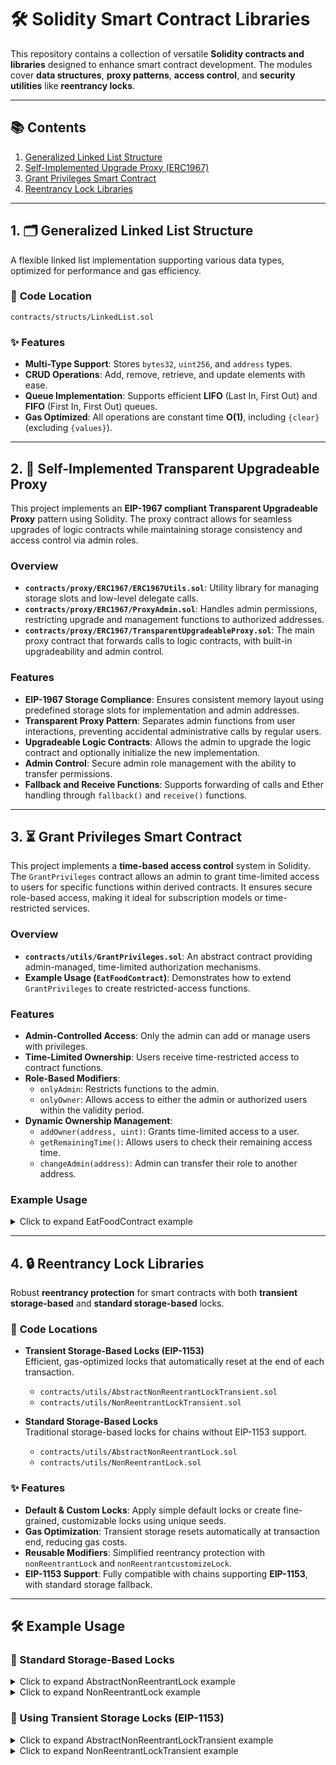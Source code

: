 # 🛠 Solidity Smart Contract Libraries

This repository contains a collection of versatile **Solidity contracts and libraries** designed to enhance smart contract development. The modules cover **data structures**, **proxy patterns**, **access control**, and **security utilities** like **reentrancy locks**.

---

## 📚 Contents

1. [Generalized Linked List Structure](#1-generalized-linked-list-structure)
2. [Self-Implemented Upgrade Proxy (ERC1967)](#2-self-implemented-upgrade-proxy-erc1967)
3. [Grant Privileges Smart Contract](#3-authorized-contract-with-time-limit)
4. [Reentrancy Lock Libraries](#4-reentrancy-lock-libraries)

---

## 1. 🗂 Generalized Linked List Structure

A flexible linked list implementation supporting various data types, optimized for performance and gas efficiency.

### 📄 **Code Location**  
`contracts/structs/LinkedList.sol`

### ✨ **Features**

- **Multi-Type Support**: Stores `bytes32`, `uint256`, and `address` types.
- **CRUD Operations**: Add, remove, retrieve, and update elements with ease.
- **Queue Implementation**: Supports efficient **LIFO** (Last In, First Out) and **FIFO** (First In, First Out) queues.
- **Gas Optimized**: All operations are constant time **O(1)**, including `{clear}` (excluding `{values}`).

---

## 2. 🔄 Self-Implemented Transparent Upgradeable Proxy

This project implements an **EIP-1967 compliant Transparent Upgradeable Proxy** pattern using Solidity. The proxy contract allows for seamless upgrades of logic contracts while maintaining storage consistency and access control via admin roles.

### Overview

- **`contracts/proxy/ERC1967/ERC1967Utils.sol`**: Utility library for managing storage slots and low-level delegate calls.
- **`contracts/proxy/ERC1967/ProxyAdmin.sol`**: Handles admin permissions, restricting upgrade and management functions to authorized addresses.
- **`contracts/proxy/ERC1967/TransparentUpgradeableProxy.sol`**: The main proxy contract that forwards calls to logic contracts, with built-in upgradeability and admin control.

### Features

- **EIP-1967 Storage Compliance**: Ensures consistent memory layout using predefined storage slots for implementation and admin addresses.
- **Transparent Proxy Pattern**: Separates admin functions from user interactions, preventing accidental administrative calls by regular users.
- **Upgradeable Logic Contracts**: Allows the admin to upgrade the logic contract and optionally initialize the new implementation.
- **Admin Control**: Secure admin role management with the ability to transfer permissions.
- **Fallback and Receive Functions**: Supports forwarding of calls and Ether handling through `fallback()` and `receive()` functions.

---

## 3. ⏳ Grant Privileges Smart Contract

This project implements a **time-based access control** system in Solidity. The `GrantPrivileges` contract allows an admin to grant time-limited access to users for specific functions within derived contracts. It ensures secure role-based access, making it ideal for subscription models or time-restricted services.

### Overview

- **`contracts/utils/GrantPrivileges.sol`**: An abstract contract providing admin-managed, time-limited authorization mechanisms.
- **Example Usage (`EatFoodContract`)**: Demonstrates how to extend `GrantPrivileges` to create restricted-access functions.

### Features

- **Admin-Controlled Access**: Only the admin can add or manage users with privileges.
- **Time-Limited Ownership**: Users receive time-restricted access to contract functions.
- **Role-Based Modifiers**: 
  - `onlyAdmin`: Restricts functions to the admin.
  - `onlyOwner`: Allows access to either the admin or authorized users within the validity period.
- **Dynamic Ownership Management**:
  - `addOwner(address, uint)`: Grants time-limited access to a user.
  - `getRemainingTime()`: Allows users to check their remaining access time.
  - `changeAdmin(address)`: Admin can transfer their role to another address.

### Example Usage

<details>
  <summary>Click to expand EatFoodContract example</summary>

```solidity
// SPDX-License-Identifier: MIT
pragma solidity ^0.8.21;
import "contracts/utils/GrantPrivileges.sol";

// Business contract extending GrantPrivileges for role-based access control
contract EatFoodContract is GrantPrivileges {
    // Function restricted to admin or authorized users within the time limit
    function eatFood(string calldata str) external view onlyOwner returns (bytes32) {
        return keccak256(abi.encode(str));
    }
}
```
</details>

---

## 4. 🔒 Reentrancy Lock Libraries

Robust **reentrancy protection** for smart contracts with both **transient storage-based** and **standard storage-based** locks.

### 📄 **Code Locations**

- **Transient Storage-Based Locks (EIP-1153)**  
  Efficient, gas-optimized locks that automatically reset at the end of each transaction.
  - `contracts/utils/AbstractNonReentrantLockTransient.sol`
  - `contracts/utils/NonReentrantLockTransient.sol`

- **Standard Storage-Based Locks**  
  Traditional storage-based locks for chains without EIP-1153 support.
  - `contracts/utils/AbstractNonReentrantLock.sol`
  - `contracts/utils/NonReentrantLock.sol`

### ✨ **Features**

- **Default & Custom Locks**: Apply simple default locks or create fine-grained, customizable locks using unique seeds.
- **Gas Optimization**: Transient storage resets automatically at transaction end, reducing gas costs.
- **Reusable Modifiers**: Simplified reentrancy protection with `nonReentrantLock` and `nonReentrantcustomizeLock`.
- **EIP-1153 Support**: Fully compatible with chains supporting **EIP-1153**, with standard storage fallback.

---

## 🛠 Example Usage

### 🔄 Standard Storage-Based Locks

<details>
  <summary>Click to expand AbstractNonReentrantLock example</summary>

```solidity
import "contracts/utils/AbstractNonReentrantLock.sol";

contract MyContract is AbstractNonReentrantLock {
    uint256 private _balance;

    // Default transient lock
    function deposit() external nonReentrantLock {
        _balance += 1;
    }

    // Custom transient lock with unique seed
    function withdraw() external nonReentrantcustomizeLock("withdraw.lock") {
        require(_balance > 0, "Insufficient balance");
        _balance -= 1;
    }
}
```
</details>

<details>
  <summary>Click to expand NonReentrantLock example</summary>

```solidity
import "contracts/utils/NonReentrantLock.sol";

contract MyContract {
    using NonReentrantLock for *;
    uint256 private _balance;

    // Default transient lock
    function deposit() external {
        NonReentrantLock.NonReentrantLock memory lock = NonReentrantLock.getLock();
        lock.lock();
        _balance += 1;
        lock.unlock();
        // do some thing else
    }

    // Custom transient lock with unique seed
    function withdraw() external nonReentrantcustomizeLock("withdraw.lock") {
        require(_balance > 0, "Insufficient balance");
        NonReentrantLock.NonReentrantLock memory lock = NonReentrantLock.getLock("withdraw.lock");
        lock.lock();
        _balance -= 1;
        lock.unlock();
        // do some thing else
    }
}
```
</details>

### 🔄 Using Transient Storage Locks (EIP-1153)

<details>
  <summary>Click to expand AbstractNonReentrantLockTransient example</summary>

```solidity
import "contracts/utils/AbstractNonReentrantLockTransient.sol";

contract MyContract is AbstractNonReentrantLockTransient {
    uint256 private _balance;

    // Default transient lock
    function deposit() external nonReentrantLock {
        _balance += 1;
    }

    // Custom transient lock with unique seed
    function withdraw() external nonReentrantcustomizeLock("withdraw.lock") {
        require(_balance > 0, "Insufficient balance");
        _balance -= 1;
    }
}
```
</details>

<details>
  <summary>Click to expand NonReentrantLockTransient example</summary>

```solidity
import "contracts/utils/NonReentrantLockTransient.sol";

contract MyContract {
    using NonReentrantLockTransient for *;
    uint256 private _balance;

    // Default transient lock
    function deposit() external {
        NonReentrantLockTransient.NonReentrantLock memory lock = NonReentrantLockTransient.getLock();
        lock.lock();
        _balance += 1;
        lock.unlock();
    }

    // Custom transient lock with unique seed
    function withdraw() external nonReentrantcustomizeLock("withdraw.lock") {
        require(_balance > 0, "Insufficient balance");
        NonReentrantLockTransient.NonReentrantLock memory lock = NonReentrantLockTransient.getLock("withdraw.lock");
        lock.lock();
        _balance -= 1;
        lock.unlock();
    }
}
```
</details>
